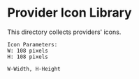 # Provider Icon Library
This directory collects providers' icons.

```
Icon Parameters:
W: 108 pixels
H: 108 pixels

W-Width, H-Height
```